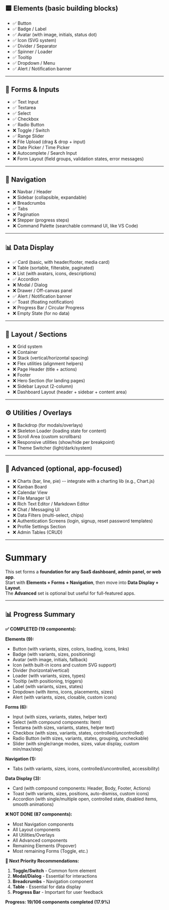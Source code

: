 
## 🟦 Elements (basic building blocks)

- ✅ Button 
- ✅ Badge / Label
- ✅ Avatar (with image, initials, status dot)
- ✅ Icon (SVG system)
- ✅ Divider / Separator
- ✅ Spinner / Loader
- ✅ Tooltip
- ✅ Dropdown / Menu
- ✅ Alert / Notification banner

------------------------------------------------------------------------

## 📝 Forms & Inputs

- ✅ Text Input 
- ✅ Textarea
- ✅ Select 
- ✅ Checkbox
- ✅ Radio Button
- ❌ Toggle / Switch
- ✅ Range Slider
- ❌ File Upload (drag & drop + input)
- ❌ Date Picker / Time Picker
- ❌ Autocomplete / Search Input
- ❌ Form Layout (field groups, validation states, error messages)

------------------------------------------------------------------------

## 🧭 Navigation

- ❌ Navbar / Header
- ❌ Sidebar (collapsible, expandable)
- ❌ Breadcrumbs
- ✅ Tabs
- ❌ Pagination
- ❌ Stepper (progress steps)
- ❌ Command Palette (searchable command UI, like VS Code)

------------------------------------------------------------------------

## 📊 Data Display

- ✅ Card (basic, with header/footer, media card)
- ❌ Table (sortable, filterable, paginated)
- ❌ List (with avatars, icons, descriptions)
- ✅ Accordion
- ❌ Modal / Dialog
- ❌ Drawer / Off-canvas panel
- ✅ Alert / Notification banner
- ✅ Toast (floating notification)
- ❌ Progress Bar / Circular Progress
- ❌ Empty State (for no data)

------------------------------------------------------------------------

## 📐 Layout / Sections

- ❌ Grid system
- ❌ Container
- ❌ Stack (vertical/horizontal spacing)
- ❌ Flex utilities (alignment helpers)
- ❌ Page Header (title + actions)
- ❌ Footer
- ❌ Hero Section (for landing pages)
- ❌ Sidebar Layout (2-column)
- ❌ Dashboard Layout (header + sidebar + content area)

------------------------------------------------------------------------

## ⚙️ Utilities / Overlays

- ❌ Backdrop (for modals/overlays)
- ❌ Skeleton Loader (loading state for content)
- ❌ Scroll Area (custom scrollbars)
- ❌ Responsive utilities (show/hide per breakpoint)
- ❌ Theme Switcher (light/dark/system)

------------------------------------------------------------------------

## 🚀 Advanced (optional, app-focused)

- ❌ Charts (bar, line, pie) -- integrate with a charting lib (e.g., Chart.js)
- ❌ Kanban Board
- ❌ Calendar View
- ❌ File Manager UI
- ❌ Rich Text Editor / Markdown Editor
- ❌ Chat / Messaging UI
- ❌ Data Filters (multi-select, chips)
- ❌ Authentication Screens (login, signup, reset password templates)
- ❌ Profile Settings Section
- ❌ Admin Tables (CRUD)

------------------------------------------------------------------------

# Summary

This set forms a **foundation for any SaaS dashboard, admin panel, or web app**.\
Start with **Elements + Forms + Navigation**, then move into **Data Display + Layout**.\
The **Advanced** set is optional but useful for full-featured apps.

---

## 📊 Progress Summary

**✅ COMPLETED (19 components):**

**Elements (9):**
- Button (with variants, sizes, colors, loading, icons, links)
- Badge (with variants, sizes, positioning)
- Avatar (with image, initials, fallback)
- Icon (with built-in icons and custom SVG support)
- Divider (horizontal/vertical)
- Loader (with variants, sizes, types)
- Tooltip (with positioning, triggers)
- Label (with variants, sizes, states)
- Dropdown (with items, icons, placements, sizes)
- Alert (with variants, sizes, closable, custom icons)

**Forms (6):**
- Input (with sizes, variants, states, helper text)
- Select (with compound components: Item)
- Textarea (with sizes, variants, states, helper text)
- Checkbox (with sizes, variants, states, controlled/uncontrolled)
- Radio Button (with sizes, variants, states, grouping, uncheckable)
- Slider (with single/range modes, sizes, value display, custom min/max/step)

**Navigation (1):**
- Tabs (with variants, sizes, icons, controlled/uncontrolled, accessibility)

**Data Display (3):**
- Card (with compound components: Header, Body, Footer, Actions)
- Toast (with variants, sizes, positions, auto-dismiss, custom icons)
- Accordion (with single/multiple open, controlled state, disabled items, smooth animations)

**❌ NOT DONE (87 components):**
- Most Navigation components
- All Layout components  
- All Utilities/Overlays
- All Advanced components
- Remaining Elements (Popover)
- Most remaining Forms (Toggle, etc.)

**🎯 Next Priority Recommendations:**
1. **Toggle/Switch** - Common form element
2. **Modal/Dialog** - Essential for interactions
3. **Breadcrumbs** - Navigation component
4. **Table** - Essential for data display
5. **Progress Bar** - Important for user feedback

**Progress: 19/106 components completed (17.9%)**
